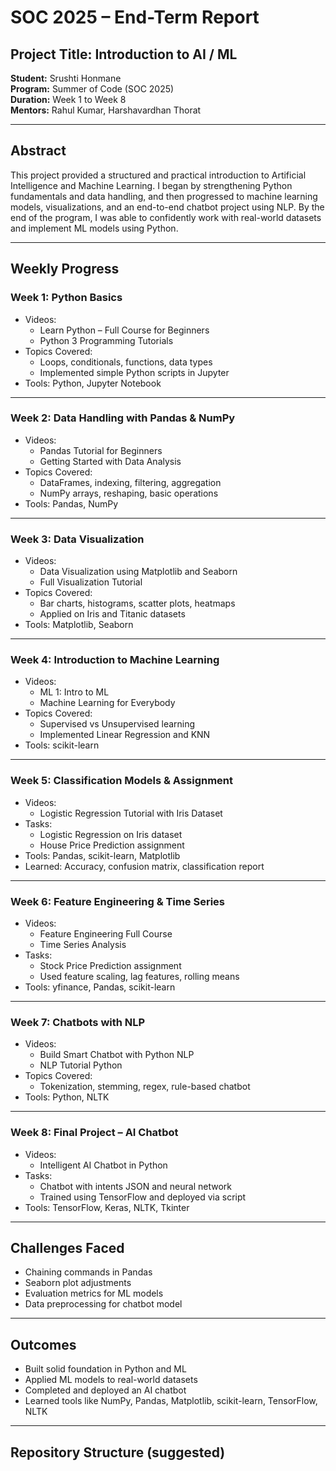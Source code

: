 # SOC 2025 – End-Term Report

## Project Title: Introduction to AI / ML  
**Student:** Srushti Honmane  
**Program:** Summer of Code (SOC 2025)  
**Duration:** Week 1 to Week 8  
**Mentors:** Rahul Kumar, Harshavardhan Thorat  

---

## Abstract  
This project provided a structured and practical introduction to Artificial Intelligence and Machine Learning. I began by strengthening Python fundamentals and data handling, and then progressed to machine learning models, visualizations, and an end-to-end chatbot project using NLP. By the end of the program, I was able to confidently work with real-world datasets and implement ML models using Python.

---

## Weekly Progress

### Week 1: Python Basics  
- Videos:  
  - Learn Python – Full Course for Beginners  
  - Python 3 Programming Tutorials  
- Topics Covered:  
  - Loops, conditionals, functions, data types  
  - Implemented simple Python scripts in Jupyter  
- Tools: Python, Jupyter Notebook

---

### Week 2: Data Handling with Pandas & NumPy  
- Videos:  
  - Pandas Tutorial for Beginners  
  - Getting Started with Data Analysis  
- Topics Covered:  
  - DataFrames, indexing, filtering, aggregation  
  - NumPy arrays, reshaping, basic operations  
- Tools: Pandas, NumPy  

---

### Week 3: Data Visualization  
- Videos:  
  - Data Visualization using Matplotlib and Seaborn  
  - Full Visualization Tutorial  
- Topics Covered:  
  - Bar charts, histograms, scatter plots, heatmaps  
  - Applied on Iris and Titanic datasets  
- Tools: Matplotlib, Seaborn  

---

### Week 4: Introduction to Machine Learning  
- Videos:  
  - ML 1: Intro to ML  
  - Machine Learning for Everybody  
- Topics Covered:  
  - Supervised vs Unsupervised learning  
  - Implemented Linear Regression and KNN  
- Tools: scikit-learn  

---

### Week 5: Classification Models & Assignment  
- Videos:  
  - Logistic Regression Tutorial with Iris Dataset  
- Tasks:  
  - Logistic Regression on Iris dataset  
  - House Price Prediction assignment  
- Tools: Pandas, scikit-learn, Matplotlib  
- Learned: Accuracy, confusion matrix, classification report  

---

### Week 6: Feature Engineering & Time Series  
- Videos:  
  - Feature Engineering Full Course  
  - Time Series Analysis  
- Tasks:  
  - Stock Price Prediction assignment  
  - Used feature scaling, lag features, rolling means  
- Tools: yfinance, Pandas, scikit-learn  

---

### Week 7: Chatbots with NLP  
- Videos:  
  - Build Smart Chatbot with Python NLP  
  - NLP Tutorial Python  
- Topics Covered:  
  - Tokenization, stemming, regex, rule-based chatbot  
- Tools: Python, NLTK  

---

### Week 8: Final Project – AI Chatbot  
- Videos:  
  - Intelligent AI Chatbot in Python  
- Tasks:  
  - Chatbot with intents JSON and neural network  
  - Trained using TensorFlow and deployed via script  
- Tools: TensorFlow, Keras, NLTK, Tkinter  

---

## Challenges Faced  
- Chaining commands in Pandas  
- Seaborn plot adjustments  
- Evaluation metrics for ML models  
- Data preprocessing for chatbot model  

---

## Outcomes  
- Built solid foundation in Python and ML  
- Applied ML models to real-world datasets  
- Completed and deployed an AI chatbot  
- Learned tools like NumPy, Pandas, Matplotlib, scikit-learn, TensorFlow, NLTK  

---

## Repository Structure (suggested)
